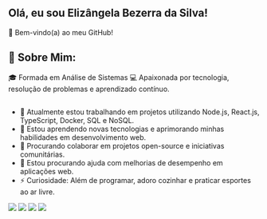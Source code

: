  ## Olá, eu sou Elizângela Bezerra da Silva!

🌟 Bem-vindo(a) ao meu GitHub!

## 📝 Sobre Mim:
🎓 Formada em Análise de Sistemas
💻 Apaixonada por tecnologia, resolução de problemas e aprendizado contínuo.

## 
- 🔭 Atualmente estou trabalhando em projetos utilizando Node.js, React.js, TypeScript, Docker, SQL e NoSQL.
- 🌱 Estou aprendendo novas tecnologias e aprimorando minhas habilidades em desenvolvimento web.
- 👯 Procurando colaborar em projetos open-source e iniciativas comunitárias.
- 🤔 Estou procurando ajuda com melhorias de desempenho em aplicações web.
- ⚡ Curiosidade: Além de programar, adoro cozinhar e praticar esportes ao ar livre.





 
<div> 
  <a href="https://instagram.com/rafaballerini" target="_blank"><img src="https://img.shields.io/badge/-Instagram-%23E4405F?style=for-the-badge&logo=instagram&logoColor=white" target="_blank"></a>
 <a href="https://discord.gg/wagxzStdcR" target="_blank"><img src="https://img.shields.io/badge/Discord-7289DA?style=for-the-badge&logo=discord&logoColor=white" target="_blank"></a> 
  <a href = "mailto:contatorafaballerini@gmail.com"><img src="https://img.shields.io/badge/-Gmail-%23333?style=for-the-badge&logo=gmail&logoColor=white" target="_blank"></a>
  <a href="https://www.linkedin.com/in/rafaella-ballerini-45875016a" target="_blank"><img src="https://img.shields.io/badge/-LinkedIn-%230077B5?style=for-the-badge&logo=linkedin&logoColor=white" target="_blank"></a>   
</div>

